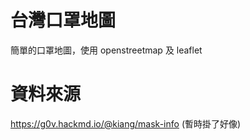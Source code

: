 # 台灣口罩地圖

簡單的口罩地圖，使用 openstreetmap 及 leaflet

# 資料來源

https://g0v.hackmd.io/@kiang/mask-info (暫時掛了好像)
